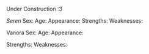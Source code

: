 Under Construction :3 

*Seren*
Sex:
Age:
Appearance: 
Strengths:
Weaknesses:

Vanora
Sex:
Age:
Appearance: 

Strengths:
Weaknesses:
